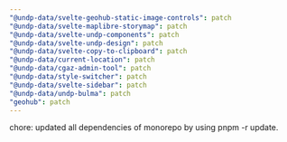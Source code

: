 ```yaml
---
"@undp-data/svelte-geohub-static-image-controls": patch
"@undp-data/svelte-maplibre-storymap": patch
"@undp-data/svelte-undp-components": patch
"@undp-data/svelte-undp-design": patch
"@undp-data/svelte-copy-to-clipboard": patch
"@undp-data/current-location": patch
"@undp-data/cgaz-admin-tool": patch
"@undp-data/style-switcher": patch
"@undp-data/svelte-sidebar": patch
"@undp-data/undp-bulma": patch
"geohub": patch
---
```


chore: updated all dependencies of monorepo by using pnpm -r update.
